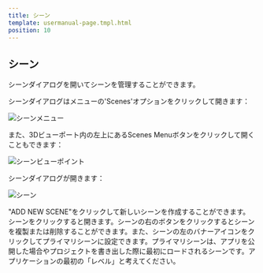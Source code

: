```yaml
---
title: シーン
template: usermanual-page.tmpl.html
position: 10
---
```


## シーン

シーンダイアログを開いてシーンを管理することができます。

シーンダイアログはメニューの'Scenes'オプションをクリックして開きます：

![シーンメニュー][1]

また、3Dビューポート内の左上にあるScenes Menuボタンをクリックして開くこともできます：

![シーンビューポイント][2]

シーンダイアログが開きます：

![シーン][3]

"ADD NEW SCENE"をクリックして新しいシーンを作成することができます。シーンをクリックすると開きます。シーンの右のボタンをクリックするとシーンを複製または削除することができます。また、シーンの左のバナーアイコンをクリックしてプライマリシーンに設定できます。プライマリシーンは、アプリを公開した場合やプロジェクトを書き出した際に最初にロードされるシーンです。アプリケーションの最初の「レベル」と考えてください。

[1]: /images/user-manual/editor/scenes-menu.jpg
[2]: /images/user-manual/editor/scenes-viewport.jpg
[3]: /images/user-manual/editor/scenes.jpg

